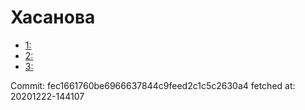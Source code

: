 # Хасанова
- [1: ](1.md)
- [2: ](2.md)
- [3: ](3.md)

Commit: fec1661760be6966637844c9feed2c1c5c2630a4
 fetched at: 20201222-144107
